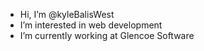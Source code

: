 - Hi, I’m @kyleBalisWest
- I’m interested in web development
- I’m currently working at Glencoe Software
